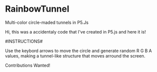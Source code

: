 # RainbowTunnel
Multi-color circle-maded tunnels in P5.Js

Hi, this was a accidentaly code that I've created in P5.js and here it is!

#INSTRUCTIONS#

Use the keybord arrows to move the circle and generate random R G B A values, making a tunnel-like structure that moves arround the screen.

Contributions Wanted!
